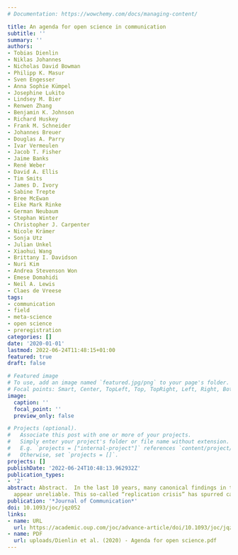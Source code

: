 ```yaml
---
# Documentation: https://wowchemy.com/docs/managing-content/

title: An agenda for open science in communication
subtitle: ''
summary: ''
authors:
- Tobias Dienlin
- Niklas Johannes
- Nicholas David Bowman
- Philipp K. Masur
- Sven Engesser
- Anna Sophie Kümpel
- Josephine Lukito
- Lindsey M. Bier
- Renwen Zhang
- Benjamin K. Johnson
- Richard Huskey
- Frank M. Schneider
- Johannes Breuer
- Douglas A. Parry
- Ivar Vermeulen
- Jacob T. Fisher
- Jaime Banks
- René Weber
- David A. Ellis
- Tim Smits
- James D. Ivory
- Sabine Trepte
- Bree McEwan
- Eike Mark Rinke
- German Neubaum
- Stephan Winter
- Christopher J. Carpenter
- Nicole Krämer
- Sonja Utz
- Julian Unkel
- Xiaohui Wang
- Brittany I. Davidson
- Nuri Kim
- Andrea Stevenson Won
- Emese Domahidi
- Neil A. Lewis
- Claes de Vreese
tags:
- communication
- field
- meta-science
- open science
- preregistration
categories: []
date: '2020-01-01'
lastmod: 2022-06-24T11:48:15+01:00
featured: true
draft: false

# Featured image
# To use, add an image named `featured.jpg/png` to your page's folder.
# Focal points: Smart, Center, TopLeft, Top, TopRight, Left, Right, BottomLeft, Bottom, BottomRight.
image:
  caption: ''
  focal_point: ''
  preview_only: false

# Projects (optional).
#   Associate this post with one or more of your projects.
#   Simply enter your project's folder or file name without extension.
#   E.g. `projects = ["internal-project"]` references `content/project/deep-learning/index.md`.
#   Otherwise, set `projects = []`.
projects: []
publishDate: '2022-06-24T10:48:13.962932Z'
publication_types:
- '2'
abstract: Abstract.  In the last 10 years, many canonical findings in the social sciences
  appear unreliable. This so-called “replication crisis” has spurred calls for ope
publication: '*Journal of Communication*'
doi: 10.1093/joc/jqz052
links:
- name: URL
  url: https://academic.oup.com/joc/advance-article/doi/10.1093/joc/jqz052/5803422
- name: PDF
  url: uploads/Dienlin et al. (2020) - Agenda for open science.pdf
---
```

